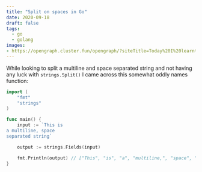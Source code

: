 ```yaml
---
title: "Split on spaces in Go"
date: 2020-09-18
draft: false
tags:
  - go
  - golang
images:
- https://opengraph.cluster.fun/opengraph/?siteTitle=Today%20I%20learnt...&title=Split%20on%20spaces%20in%20Go&tags=golang%2Cprogramming%2Carrays&image=https%3A%2F%2Fmarcusnoble.co.uk%2Fimages%2Fmarcus.jpg&twitter=Marcus_Noble_&github=AverageMarcus&website=www.MarcusNoble.co.uk
---
```


While looking to split a multiline and space separated string and not having any luck with `strings.Split()` I came across this somewhat oddly names function:

```go
import (
    "fmt"
    "strings"
)

func main() {
    input := `This is 
a multiline, space 
separated string`

    output := strings.Fields(input)

    fmt.Println(output) // ["This", "is", "a", "multiline,", "space", "separated", "string"]
}
```